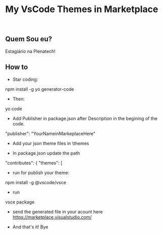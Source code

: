 # My VsCode Themes in Marketplace 
<div align="center">
  <br>

</div>

## Quem Sou eu?

Estagiário na Plenatech!

## How to

- Star coding:

npm install -g yo generator-code

- Then:

yo code

- Add Publisher in package.json after Description in the begining of the code.

"publisher": "YourNameinMarkeplaceHere"

- Add your json theme files in \themes 

- In package.json update the path
 
 "contributes": {
    "themes": [ 

- run for publish your theme:

npm install -g @vscode/vsce

- run

vsce package

- send the generated file in your acount here https://marketplace.visualstudio.com/ 

- And that's it! Bye